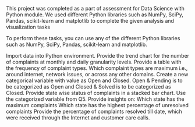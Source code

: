 This project was completed as a part of assessment for Data Science with Python module. We used different Python libraries such as NumPy, SciPy, Pandas, scikit-learn and matplotlib to complete the given analysis and visualization tasks

To perform these tasks, you can use any of the different Python libraries such as NumPy, SciPy, Pandas, scikit-learn and matplotlib.

Import data into Python environment.
Provide the trend chart for the number of complaints at monthly and daily granularity levels.
Provide a table with the frequency of complaint types.
Which complaint types are maximum i.e., around internet, network issues, or across any other domains.
Create a new categorical variable with value as Open and Closed. Open & Pending is to be categorized as Open and Closed & Solved is to be categorized as Closed.
Provide state wise status of complaints in a stacked bar chart. Use the categorized variable from Q5. Provide insights on:
Which state has the maximum complaints
Which state has the highest percentage of unresolved complaints
Provide the percentage of complaints resolved till date, which were received through the Internet and customer care calls.
